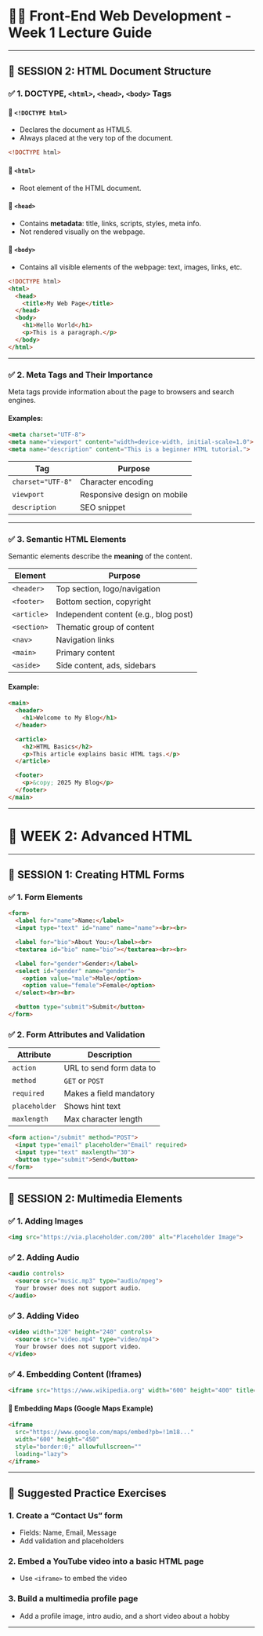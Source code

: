 # 🧑‍🏫 Front-End Web Development - Week 1 Lecture Guide

---

## 📘 SESSION 2: HTML Document Structure

### ✅ 1. DOCTYPE, `<html>`, `<head>`, `<body>` Tags

#### 🔹 `<!DOCTYPE html>`
- Declares the document as HTML5.
- Always placed at the very top of the document.

```html
<!DOCTYPE html>
````

#### 🔹 `<html>`

* Root element of the HTML document.

#### 🔹 `<head>`

* Contains **metadata**: title, links, scripts, styles, meta info.
* Not rendered visually on the webpage.

#### 🔹 `<body>`

* Contains all visible elements of the webpage: text, images, links, etc.

```html
<!DOCTYPE html>
<html>
  <head>
    <title>My Web Page</title>
  </head>
  <body>
    <h1>Hello World</h1>
    <p>This is a paragraph.</p>
  </body>
</html>
```

---

### ✅ 2. Meta Tags and Their Importance

Meta tags provide information about the page to browsers and search engines.

#### Examples:

```html
<meta charset="UTF-8">
<meta name="viewport" content="width=device-width, initial-scale=1.0">
<meta name="description" content="This is a beginner HTML tutorial.">
```

| Tag               | Purpose                     |
| ----------------- | --------------------------- |
| `charset="UTF-8"` | Character encoding          |
| `viewport`        | Responsive design on mobile |
| `description`     | SEO snippet                 |

---

### ✅ 3. Semantic HTML Elements

Semantic elements describe the **meaning** of the content.

| Element     | Purpose                               |
| ----------- | ------------------------------------- |
| `<header>`  | Top section, logo/navigation          |
| `<footer>`  | Bottom section, copyright             |
| `<article>` | Independent content (e.g., blog post) |
| `<section>` | Thematic group of content             |
| `<nav>`     | Navigation links                      |
| `<main>`    | Primary content                       |
| `<aside>`   | Side content, ads, sidebars           |

#### Example:

```html
<main>
  <header>
    <h1>Welcome to My Blog</h1>
  </header>

  <article>
    <h2>HTML Basics</h2>
    <p>This article explains basic HTML tags.</p>
  </article>

  <footer>
    <p>&copy; 2025 My Blog</p>
  </footer>
</main>
```

---

# 📘 WEEK 2: Advanced HTML

---

## 🧪 SESSION 1: Creating HTML Forms

### ✅ 1. Form Elements

```html
<form>
  <label for="name">Name:</label>
  <input type="text" id="name" name="name"><br><br>

  <label for="bio">About You:</label><br>
  <textarea id="bio" name="bio"></textarea><br><br>

  <label for="gender">Gender:</label>
  <select id="gender" name="gender">
    <option value="male">Male</option>
    <option value="female">Female</option>
  </select><br><br>

  <button type="submit">Submit</button>
</form>
```

### ✅ 2. Form Attributes and Validation

| Attribute     | Description              |
| ------------- | ------------------------ |
| `action`      | URL to send form data to |
| `method`      | `GET` or `POST`          |
| `required`    | Makes a field mandatory  |
| `placeholder` | Shows hint text          |
| `maxlength`   | Max character length     |

```html
<form action="/submit" method="POST">
  <input type="email" placeholder="Email" required>
  <input type="text" maxlength="30">
  <button type="submit">Send</button>
</form>
```

---

## 🎵 SESSION 2: Multimedia Elements

### ✅ 1. Adding Images

```html
<img src="https://via.placeholder.com/200" alt="Placeholder Image">
```

### ✅ 2. Adding Audio

```html
<audio controls>
  <source src="music.mp3" type="audio/mpeg">
  Your browser does not support audio.
</audio>
```

### ✅ 3. Adding Video

```html
<video width="320" height="240" controls>
  <source src="video.mp4" type="video/mp4">
  Your browser does not support video.
</video>
```

### ✅ 4. Embedding Content (Iframes)

```html
<iframe src="https://www.wikipedia.org" width="600" height="400" title="Wikipedia"></iframe>
```

#### 🔹 Embedding Maps (Google Maps Example)

```html
<iframe 
  src="https://www.google.com/maps/embed?pb=!1m18..." 
  width="600" height="450" 
  style="border:0;" allowfullscreen="" 
  loading="lazy">
</iframe>
```

---

## 📝 Suggested Practice Exercises

### 1. Create a “Contact Us” form

* Fields: Name, Email, Message
* Add validation and placeholders

### 2. Embed a YouTube video into a basic HTML page

* Use `<iframe>` to embed the video

### 3. Build a multimedia profile page

* Add a profile image, intro audio, and a short video about a hobby

---